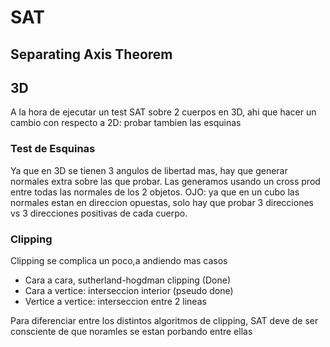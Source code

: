 # SAT
## Separating Axis Theorem

## 3D
A la hora de ejecutar un test SAT sobre 2 cuerpos en 3D, ahi que hacer un cambio con respecto a 2D: probar tambien las esquinas

### Test de Esquinas
Ya que en 3D se tienen 3 angulos de libertad mas, hay que generar normales extra sobre las que probar.
Las generamos usando un cross prod entre todas las normales de los 2 objetos.
OJO: ya que en un cubo las normales estan en direccion opuestas, solo hay que probar 3 direcciones vs 3 direcciones positivas de cada cuerpo.

### Clipping
Clipping se complica un poco,a andiendo mas casos
- Cara a cara, sutherland-hogdman clipping (Done)
- Cara a vertice: interseccion interior (pseudo done)
- Vertice a vertice: interseccion entre 2 lineas

Para diferenciar entre los distintos algoritmos de clipping, SAT deve de ser consciente de que noramles se estan porbando entre ellas